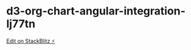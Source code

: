 # d3-org-chart-angular-integration-lj77tn

[Edit on StackBlitz ⚡️](https://stackblitz.com/edit/d3-org-chart-angular-integration-lj77tn)